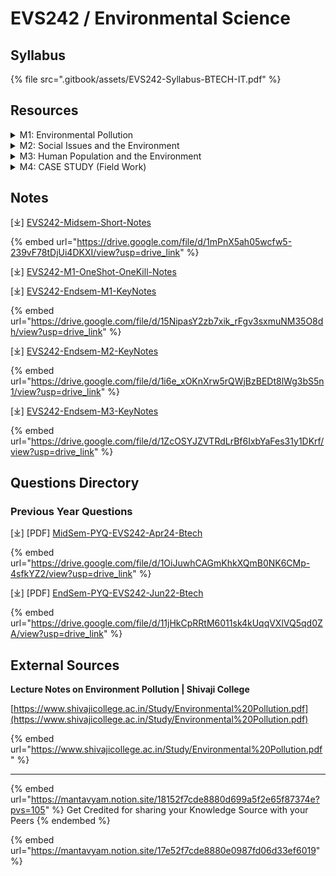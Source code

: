 # EVS242 / Environmental Science

## Syllabus

{% file src=".gitbook/assets/EVS242-Syllabus-BTECH-IT.pdf" %}

## Resources

<details>

<summary>M1: Environmental Pollution</summary>

\[⤓] [L1-Intro-Env-Pollution](https://drive.google.com/file/d/1f3dt6xU-3EM8Y11QfFtx3NdP39qU5Xdu/view?usp=drive_link)

\[⤓] [L2-Air-Pollution](https://drive.google.com/file/d/1TBRvtvYkxcWBUmcT_Jt9lO-19z4nklPC/view?usp=drive_link)

\[⤓] [L3-Water-Pollution](https://drive.google.com/file/d/1jDtkgbYh6SnCRuej_pFBhcgyjA4dtoU_/view?usp=drive_link)

\[⤓] [L4-Waste-Water-Treatment](https://drive.google.com/file/d/1aC2cZnbBeTEhLVs32E-WNwpBSyVuhkc0/view?usp=drive_link)

\[⤓] [L5-Soil-Pollution](https://drive.google.com/file/d/1nei5L8Uj7pIVaPKvsXZZDtn9ZB88cAeI/view?usp=drive_link)

\[⤓] [L6-Marine-Pollution](https://drive.google.com/file/d/1UmsxgRz9kUE6tp6HaQVttaxKmcfbxkNU/view?usp=drive_link)

\[⤓] [L7-Noise-Pollution](https://drive.google.com/file/d/1I6SURnmIo3RmtCqI3HxPQ_1ouFvwuqXD/view?usp=drive_link)

\[⤓] [L8-Thermal-Pollution](https://drive.google.com/file/d/1OCUpyGwea9L52rKyW4wLlERkYhlFBWr7/view?usp=drive_link)

\[⤓] [L9-Nuclear-Pollution](https://drive.google.com/file/d/1wfGqMbrduSydgDRGoH1vmmaKb13A-xlt/view?usp=drive_link)

\[⤓] [L10+11-SolidWaste-Manage](https://drive.google.com/file/d/1tV3sCY2y5hbYsDa3_Rdkwm8tl_zuEVVV/view?usp=drive_link)

\[⤓] [L12-Human-Role](https://drive.google.com/file/d/13ielvG3kNXVw6RENwosrE2dUzcp8JWhw/view?usp=drive_link)

\[⤓] [L13-CaseStudies](https://drive.google.com/file/d/1EhlwhJY8v8nGJ19s_bRx8GJ6U1VzV8oJ/view?usp=drive_link)

\[⤓] [L14-Disaster-Management](https://drive.google.com/file/d/1kX7JNtpnR5LHtMjK41XICmb8iT5QK5fI/view?usp=drive_link)

</details>

<details>

<summary>M2: Social Issues and the Environment</summary>

\[⤓] [L15-Sustainable-Dev](https://drive.google.com/file/d/1A2V9QHDBOAgqXqpvEyYygMkHhdZ1C8cR/view?usp=drive_link)

\[⤓] [L16-Urban-Energy-Problem](https://drive.google.com/file/d/1qpudtp2JU6ibcs98KiV4qr94IIZEEDZr/view?usp=drive_link)

\[⤓] [L17-Water-Conservation](https://drive.google.com/file/d/1QNiewu42gHuia_cwbqPefbquTSBG6IjU/view?usp=drive_link)

\[⤓] [L18-Resettlement-Env-Ethics](https://drive.google.com/file/d/1mrLRSJX95oV6VsF62Uz5UczxlnzrStor/view?usp=drive_link)

\[⤓] [L19-Current-Issues](https://drive.google.com/file/d/1Vr6fy2EqnOjjaZvq3bvXc4-ptWw07GV5/view?usp=drive_link)

\[⤓] [L20-Social-Issues](https://drive.google.com/file/d/1MIsZUtLL-7BV1UxLKxup7faWph6W7-Ct/view?usp=drive_link)

\[⤓][ L21-Wasteland-Wetland-Consumerism](https://drive.google.com/file/d/1APURLF4GlCSUK7HqBQzK5JV_pFAYoOuh/view?usp=drive_link)

\[⤓] [L22-Env-Legislations](https://drive.google.com/file/d/1WG5awNY3WmjZy6NUw1P4Om7V1PjPcFJW/view?usp=drive_link)

</details>

<details>

<summary>M3: Human Population and the Environment</summary>

\[⤓] [L23-Human-Popu-&-Env](https://drive.google.com/file/d/1AweU6ZuAWrZNnwFy55x0BXKQybd6Erqu/view?usp=drive_link)

\[⤓] [L24-Human-Health-&-Env](https://drive.google.com/file/d/1mpmxDQIbdP19xJJKpNJigwhewQndYt0_/view?usp=drive_link)

\[⤓] [L25-Human-Rights](https://drive.google.com/file/d/10aISkTjUcXiVDNWF-L1m0XBpRSGZctK1/view?usp=drive_link)

\[⤓] [L26-HIV-AIDS](https://drive.google.com/file/d/14rEpGUtLEvOxnxiwRR7G5vcNOV1uDKPO/view?usp=drive_link)

\[⤓] [L27-Women+Child-welfare](https://drive.google.com/file/d/1gQPbltYpEwzUNGu3dxefH3QuFosZSYet/view?usp=drive_link)

\[⤓] [L28-Role-of-IT](https://drive.google.com/file/d/1sIUr2_pdO6-i8bu2gZCKmCNB2vbkRdGz/view?usp=drive_link)

</details>

<details>

<summary>M4: CASE STUDY (Field Work)</summary>

* Visit to a local area to document environmental assets- river / forest/ grassland/ hill/ mountain.&#x20;
* Visit to a local polluted site – Urban / Rural / Industrial / Agricultural.&#x20;
* Study of common plants, insects, birds.&#x20;
* Study of simple ecosystems-pond, river, hill slopes, etc.

</details>

## Notes

\[⤓] [EVS242-Midsem-Short-Notes](https://drive.google.com/file/d/1mPnX5ah05wcfw5-239vF78tDjUi4DKXI/view?usp=drive_link)

{% embed url="https://drive.google.com/file/d/1mPnX5ah05wcfw5-239vF78tDjUi4DKXI/view?usp=drive_link" %}

\[⤓] [EVS242-M1-OneShot-OneKill-Notes](https://drive.google.com/file/d/1s2n3e9itMyaC53I2CnYVCwl8sJc-u1kZ/view?usp=drive_link)

\[⤓] [EVS242-Endsem-M1-KeyNotes](https://drive.google.com/file/d/15NipasY2zb7xik_rFgv3sxmuNM35O8dh/view?usp=drive_link)

{% embed url="https://drive.google.com/file/d/15NipasY2zb7xik_rFgv3sxmuNM35O8dh/view?usp=drive_link" %}

\[⤓] [EVS242-Endsem-M2-KeyNotes](https://drive.google.com/file/d/1i6e_xOKnXrw5rQWjBzBEDt8lWg3bS5n1/view?usp=drive_link)

{% embed url="https://drive.google.com/file/d/1i6e_xOKnXrw5rQWjBzBEDt8lWg3bS5n1/view?usp=drive_link" %}

\[⤓] [EVS242-Endsem-M3-KeyNotes](https://drive.google.com/file/d/1ZcOSYJZVTRdLrBf6IxbYaFes31y1DKrf/view?usp=drive_link)

{% embed url="https://drive.google.com/file/d/1ZcOSYJZVTRdLrBf6IxbYaFes31y1DKrf/view?usp=drive_link" %}

## Questions Directory

### Previous Year Questions

\[⤓] \[PDF] [MidSem-PYQ-EVS242-Apr24-Btech](https://drive.google.com/file/d/1OiJuwhCAGmKhkXQmB0NK6CMp-4sfkYZ2/view?usp=drive_link)

{% embed url="https://drive.google.com/file/d/1OiJuwhCAGmKhkXQmB0NK6CMp-4sfkYZ2/view?usp=drive_link" %}

\[⤓] \[PDF] [EndSem-PYQ-EVS242-Jun22-Btech](https://drive.google.com/file/d/11jHkCpRRtM6011sk4kUqqVXlVQ5qd0ZA/view?usp=drive_link)

{% embed url="https://drive.google.com/file/d/11jHkCpRRtM6011sk4kUqqVXlVQ5qd0ZA/view?usp=drive_link" %}

## External Sources

**Lecture Notes on Environment Pollution | Shivaji College**

[https://www.shivajicollege.ac.in/Study/Environmental%20Pollution.pdf](https://www.shivajicollege.ac.in/Study/Environmental%20Pollution.pdf)

{% embed url="https://www.shivajicollege.ac.in/Study/Environmental%20Pollution.pdf" %}

***

{% embed url="https://mantavyam.notion.site/18152f7cde8880d699a5f2e65f87374e?pvs=105" %}
Get Credited for sharing your Knowledge Source with your Peers
{% endembed %}

{% embed url="https://mantavyam.notion.site/17e52f7cde8880e0987fd06d33ef6019" %}

